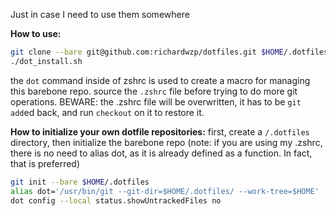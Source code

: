 Just in case I need to use them somewhere

**How to use:**
```bash
git clone --bare git@github.com:richardwzp/dotfiles.git $HOME/.dotfiles
./dot_install.sh
```
the `dot` command inside of zshrc is used to create a macro for managing this barebone repo. source the `.zshrc` file before trying to do more git operations.
BEWARE: the .zshrc file will be overwritten, it has to be `git add`ed back, and run `checkout` on it to restore it.

**How to initialize your own dotfile repositories:**
first, create a `/.dotfiles` directory, then initialize the barebone repo
(note: if you are using my .zshrc, there is no need to alias dot, as it is already defined as a function. In fact, that is preferred)
```bash
git init --bare $HOME/.dotfiles
alias dot='/usr/bin/git --git-dir=$HOME/.dotfiles/ --work-tree=$HOME'
dot config --local status.showUntrackedFiles no
```

